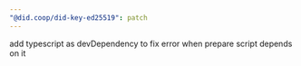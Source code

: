 ```yaml
---
"@did.coop/did-key-ed25519": patch
---
```


add typescript as devDependency to fix error when prepare script depends on it
